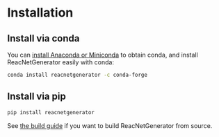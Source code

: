 # Installation

## Install via conda

You can [install Anaconda or Miniconda](https://conda.io/projects/continuumio-conda/en/latest/user-guide/install/index.html) to obtain conda, and install ReacNetGenerator easily with conda:

```bash
conda install reacnetgenerator -c conda-forge
```

## Install via pip

```bash
pip install reacnetgenerator
```

See [the build guide](build.md) if you want to build ReacNetGenerator from source. 